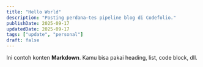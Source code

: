 ```yaml
---
title: "Hello World"
description: "Posting perdana—tes pipeline blog di Codefolio."
publishDate: 2025-09-17
updatedDate: 2025-09-17
tags: ["update", "personal"]
draft: false
---
```


Ini contoh konten **Markdown**. Kamu bisa pakai heading, list, code block, dll.